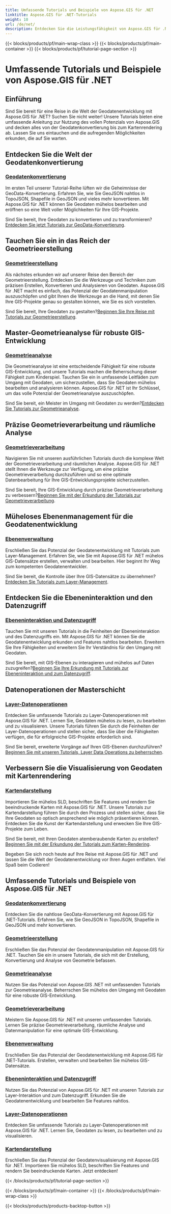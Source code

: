 ```yaml
---
title: Umfassende Tutorials und Beispiele von Aspose.GIS für .NET
linktitle: Aspose.GIS für .NET-Tutorials
weight: 10
url: /de/net/
description: Entdecken Sie die Leistungsfähigkeit von Aspose.GIS für .NET anhand umfassender Tutorials. Meistern Sie die Konvertierung von Geodaten, die Erstellung von Geometrien, die Analyse, die Ebenenverwaltung und mehr.
---
```


{{< blocks/products/pf/main-wrap-class >}}
{{< blocks/products/pf/main-container >}}
{{< blocks/products/pf/tutorial-page-section >}}

# Umfassende Tutorials und Beispiele von Aspose.GIS für .NET


## Einführung

Sind Sie bereit für eine Reise in die Welt der Geodatenentwicklung mit Aspose.GIS für .NET? Suchen Sie nicht weiter! Unsere Tutorials bieten eine umfassende Anleitung zur Nutzung des vollen Potenzials von Aspose.GIS und decken alles von der Geodatenkonvertierung bis zum Kartenrendering ab. Lassen Sie uns eintauchen und die aufregenden Möglichkeiten erkunden, die auf Sie warten.

## Entdecken Sie die Welt der Geodatenkonvertierung

### [Geodatenkonvertierung](./geo-data-conversion/)

Im ersten Teil unserer Tutorial-Reihe lüften wir die Geheimnisse der GeoData-Konvertierung. Erfahren Sie, wie Sie GeoJSON nahtlos in TopoJSON, Shapefile in GeoJSON und vieles mehr konvertieren. Mit Aspose.GIS für .NET können Sie Geodaten mühelos bearbeiten und eröffnen so eine Welt voller Möglichkeiten für Ihre GIS-Projekte.

 Sind Sie bereit, Ihre Geodaten zu konvertieren und zu transformieren?[Entdecken Sie jetzt Tutorials zur GeoData-Konvertierung](./geo-data-conversion/).

## Tauchen Sie ein in das Reich der Geometrieerstellung

### [Geometrieerstellung](./geometry-creation/)

Als nächstes erkunden wir auf unserer Reise den Bereich der Geometrieerstellung. Entdecken Sie die Werkzeuge und Techniken zum präzisen Erstellen, Konvertieren und Analysieren von Geodaten. Aspose.GIS für .NET macht es einfach, das Potenzial der Geodatenmanipulation auszuschöpfen und gibt Ihnen die Werkzeuge an die Hand, mit denen Sie Ihre GIS-Projekte genau so gestalten können, wie Sie es sich vorstellen.

 Sind Sie bereit, Ihre Geodaten zu gestalten?[Beginnen Sie Ihre Reise mit Tutorials zur Geometrieerstellung](./geometry-creation/).

## Master-Geometrieanalyse für robuste GIS-Entwicklung

### [Geometrieanalyse](./geometry-analysis/)

Die Geometrieanalyse ist eine entscheidende Fähigkeit für eine robuste GIS-Entwicklung, und unsere Tutorials machen die Beherrschung dieser Fähigkeit zum Kinderspiel. Tauchen Sie ein in umfassende Leitfäden zum Umgang mit Geodaten, um sicherzustellen, dass Sie Geodaten mühelos bearbeiten und analysieren können. Aspose.GIS für .NET ist Ihr Schlüssel, um das volle Potenzial der Geometrieanalyse auszuschöpfen.

 Sind Sie bereit, ein Meister im Umgang mit Geodaten zu werden?[Entdecken Sie Tutorials zur Geometrieanalyse](./geometry-analysis/).

## Präzise Geometrieverarbeitung und räumliche Analyse

### [Geometrieverarbeitung](./geometry-processing/)

Navigieren Sie mit unseren ausführlichen Tutorials durch die komplexe Welt der Geometrieverarbeitung und räumlichen Analyse. Aspose.GIS für .NET stellt Ihnen die Werkzeuge zur Verfügung, um eine präzise Geometrieverarbeitung durchzuführen und so eine optimale Datenbearbeitung für Ihre GIS-Entwicklungsprojekte sicherzustellen.

 Sind Sie bereit, Ihre GIS-Entwicklung durch präzise Geometrieverarbeitung zu verbessern?[Beginnen Sie mit der Erkundung der Tutorials zur Geometrieverarbeitung](./geometry-processing/).

## Müheloses Ebenenmanagement für die Geodatenentwicklung

### [Ebenenverwaltung](./layer-management/)

Erschließen Sie das Potenzial der Geodatenentwicklung mit Tutorials zum Layer-Management. Erfahren Sie, wie Sie mit Aspose.GIS für .NET mühelos GIS-Datensätze erstellen, verwalten und bearbeiten. Hier beginnt Ihr Weg zum kompetenten Geodatenentwickler.

 Sind Sie bereit, die Kontrolle über Ihre GIS-Datensätze zu übernehmen?[Entdecken Sie Tutorials zum Layer-Management](./layer-management/).

## Entdecken Sie die Ebeneninteraktion und den Datenzugriff

### [Ebeneninteraktion und Datenzugriff](./layer-interaction-and-data-access/)

Tauchen Sie mit unseren Tutorials in die Feinheiten der Ebeneninteraktion und des Datenzugriffs ein. Mit Aspose.GIS für .NET können Sie die Geodatenentwicklung erkunden und Features nahtlos bearbeiten. Erweitern Sie Ihre Fähigkeiten und erweitern Sie Ihr Verständnis für den Umgang mit Geodaten.

 Sind Sie bereit, mit GIS-Ebenen zu interagieren und mühelos auf Daten zuzugreifen?[Beginnen Sie Ihre Erkundung mit Tutorials zur Ebeneninteraktion und zum Datenzugriff](./layer-interaction-and-data-access/).

## Datenoperationen der Masterschicht

### [Layer-Datenoperationen](./layer-data-operations/)

Entdecken Sie umfassende Tutorials zu Layer-Datenoperationen mit Aspose.GIS für .NET. Lernen Sie, Geodaten mühelos zu lesen, zu bearbeiten und zu visualisieren. Unsere Tutorials führen Sie durch die Feinheiten der Layer-Datenoperationen und stellen sicher, dass Sie über die Fähigkeiten verfügen, die für erfolgreiche GIS-Projekte erforderlich sind.

 Sind Sie bereit, erweiterte Vorgänge auf Ihren GIS-Ebenen durchzuführen?[Beginnen Sie mit unseren Tutorials, Layer Data Operations zu beherrschen](./layer-data-operations/).

## Verbessern Sie die Visualisierung von Geodaten mit Kartenrendering

### [Kartendarstellung](./map-rendering/)

Importieren Sie mühelos SLD, beschriften Sie Features und rendern Sie beeindruckende Karten mit Aspose.GIS für .NET. Unsere Tutorials zur Kartendarstellung führen Sie durch den Prozess und stellen sicher, dass Sie Ihre Geodaten so optisch ansprechend wie möglich präsentieren können. Entdecken Sie die Kunst der Kartendarstellung und erwecken Sie Ihre GIS-Projekte zum Leben.

 Sind Sie bereit, mit Ihren Geodaten atemberaubende Karten zu erstellen?[Beginnen Sie mit der Erkundung der Tutorials zum Karten-Rendering](./map-rendering/).

Begeben Sie sich noch heute auf Ihre Reise mit Aspose.GIS für .NET und lassen Sie die Welt der Geodatenentwicklung vor Ihren Augen entfalten. Viel Spaß beim Codieren!
## Umfassende Tutorials und Beispiele von Aspose.GIS für .NET 
### [Geodatenkonvertierung](./geo-data-conversion/)
Entdecken Sie die nahtlose GeoData-Konvertierung mit Aspose.GIS für .NET-Tutorials. Erfahren Sie, wie Sie GeoJSON in TopoJSON, Shapefile in GeoJSON und mehr konvertieren.
### [Geometrieerstellung](./geometry-creation/)
Erschließen Sie das Potenzial der Geodatenmanipulation mit Aspose.GIS für .NET. Tauchen Sie ein in unsere Tutorials, die sich mit der Erstellung, Konvertierung und Analyse von Geometrie befassen.
### [Geometrieanalyse](./geometry-analysis/)
Nutzen Sie das Potenzial von Aspose.GIS .NET mit umfassenden Tutorials zur Geometrieanalyse. Beherrschen Sie mühelos den Umgang mit Geodaten für eine robuste GIS-Entwicklung.
### [Geometrieverarbeitung](./geometry-processing/)
Meistern Sie Aspose.GIS für .NET mit unseren umfassenden Tutorials. Lernen Sie präzise Geometrieverarbeitung, räumliche Analyse und Datenmanipulation für eine optimale GIS-Entwicklung.
### [Ebenenverwaltung](./layer-management/)
Erschließen Sie das Potenzial der Geodatenentwicklung mit Aspose.GIS für .NET-Tutorials. Erstellen, verwalten und bearbeiten Sie mühelos GIS-Datensätze. 
### [Ebeneninteraktion und Datenzugriff](./layer-interaction-and-data-access/)
Nutzen Sie das Potenzial von Aspose.GIS für .NET mit unseren Tutorials zur Layer-Interaktion und zum Datenzugriff. Erkunden Sie die Geodatenentwicklung und bearbeiten Sie Features nahtlos.
### [Layer-Datenoperationen](./layer-data-operations/)
Entdecken Sie umfassende Tutorials zu Layer-Datenoperationen mit Aspose.GIS für .NET. Lernen Sie, Geodaten zu lesen, zu bearbeiten und zu visualisieren.
### [Kartendarstellung](./map-rendering/)
Erschließen Sie das Potenzial der Geodatenvisualisierung mit Aspose.GIS für .NET. Importieren Sie mühelos SLD, beschriften Sie Features und rendern Sie beeindruckende Karten. Jetzt entdecken!

{{< /blocks/products/pf/tutorial-page-section >}}

{{< /blocks/products/pf/main-container >}}
{{< /blocks/products/pf/main-wrap-class >}}

{{< blocks/products/products-backtop-button >}}
